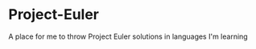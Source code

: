 Project-Euler
=============

A place for me to throw Project Euler solutions in languages I'm learning
